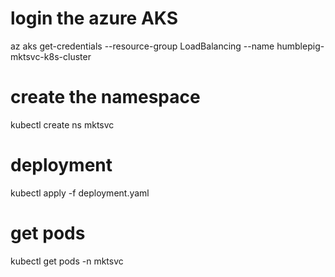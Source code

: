 
# login the azure AKS
az aks get-credentials --resource-group LoadBalancing --name humblepig-mktsvc-k8s-cluster

# create the namespace
kubectl create ns mktsvc

# deployment
kubectl apply -f deployment.yaml

# get pods
kubectl get pods -n mktsvc 